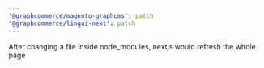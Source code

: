 ```yaml
---
'@graphcommerce/magento-graphcms': patch
'@graphcommerce/lingui-next': patch
---
```


After changing a file inside node_modules, nextjs would refresh the whole page
